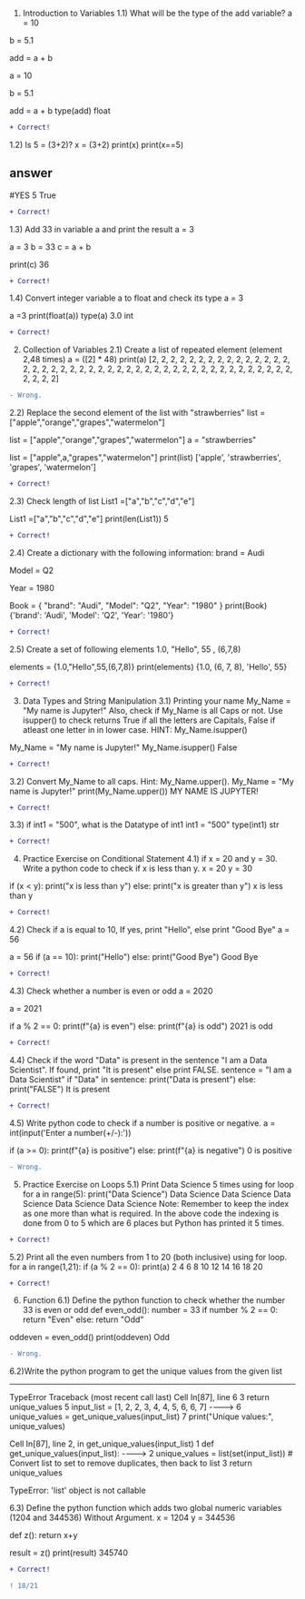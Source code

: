 1. Introduction to Variables
1.1) What will be the type of the add variable?
a = 10

b = 5.1

add = a + b

a = 10

b = 5.1

add = a + b
type(add)
float

```diff
+ Correct!
```

1.2) Is 5 = (3+2)?
x = (3+2)
print(x)
print(x==5)
## answer
#YES
5
True

```diff
+ Correct!
```

1.3) Add 33 in variable a and print the result
a = 3

a = 3
b = 33
c = a + b

print(c)
36

```diff
+ Correct!
```

1.4) Convert integer variable a to float and check its type
a = 3

a =3
print(float(a))
type(a)
3.0
int

```diff
+ Correct!
```

2. Collection of Variables
2.1) Create a list of repeated element (element 2,48 times)
a = ([2] * 48)
print(a)
[2, 2, 2, 2, 2, 2, 2, 2, 2, 2, 2, 2, 2, 2, 2, 2, 2, 2, 2, 2, 2, 2, 2, 2, 2, 2, 2, 2, 2, 2, 2, 2, 2, 2, 2, 2, 2, 2, 2, 2, 2, 2, 2, 2, 2, 2, 2, 2]

```diff
- Wrong.
```

2.2) Replace the second element of the list with "strawberries"
list = ["apple","orange","grapes","watermelon"]

list = ["apple","orange","grapes","watermelon"]
a = "strawberries"

list = ["apple",a,"grapes","watermelon"]
print(list)
['apple', 'strawberries', 'grapes', 'watermelon']

```diff
+ Correct!
```

2.3) Check length of list
List1 =["a","b","c","d","e"]

List1 =["a","b","c","d","e"]
print(len(List1))
5

```diff
+ Correct!
```

2.4) Create a dictionary with the following information:
brand = Audi

Model = Q2

Year = 1980

Book = {
    "brand": "Audi",
    "Model": "Q2",
    "Year": "1980"
}
print(Book)
{'brand': 'Audi', 'Model': 'Q2', 'Year': '1980'}

```diff
+ Correct!
```

2.5) Create a set of following elements
1.0, "Hello", 55 , (6,7,8)

elements = {1.0,"Hello",55,(6,7,8)}
print(elements)
{1.0, (6, 7, 8), 'Hello', 55}

```diff
+ Correct!
```

3. Data Types and String Manipulation
3.1) Printing your name My_Name = "My name is Jupyter!" Also, check if My_Name is all Caps or not. Use isupper() to check returns True if all the letters are Capitals, False if atleast one letter in in lower case.
HINT: My_Name.isupper()

My_Name = "My name is Jupyter!"
My_Name.isupper()
False

```diff
+ Correct!
```

3.2) Convert My_Name to all caps. Hint: My_Name.upper().
My_Name = "My name is Jupyter!"
print(My_Name.upper())
MY NAME IS JUPYTER!

```diff
+ Correct!
```

3.3) if int1 = "500", what is the Datatype of int1
int1 = "500"
type(int1)
str

```diff
+ Correct!
```

4. Practice Exercise on Conditional Statement
4.1) if x = 20 and y = 30. Write a python code to check if x is less than y.
x = 20
y = 30

if (x < y):
    print("x is less than y")
else:
    print("x is greater than y")
x is less than y

```diff
+ Correct!
```

4.2) Check if a is equal to 10, If yes, print "Hello", else print "Good Bye"
a = 56

a = 56
if (a == 10):
    print("Hello")
else:
    print("Good Bye")
Good Bye

```diff
+ Correct!
```

4.3) Check whether a number is even or odd
a = 2020

a = 2021

if a % 2 == 0:
    print(f"{a} is even")
else:
    print(f"{a} is odd")
2021 is odd

```diff
+ Correct!
```

4.4) Check if the word "Data" is present in the sentence "I am a Data Scientist". If found, print "It is present" else print FALSE.
sentence = "I am a Data Scientist"
if "Data" in sentence:
    print("Data is present")
else:
    print("FALSE")
It is present

```diff
+ Correct!
```

4.5) Write python code to check if a number is positive or negative.
a = int(input('Enter a number(+/-):'))

if (a >= 0):
    print(f"{a} is positive")
else:
    print(f"{a} is negative")
0 is positive

```diff
- Wrong.
```

5. Practice Exercise on Loops
5.1) Print Data Science 5 times using for loop
for a in range(5):
    print("Data Science")
Data Science
Data Science
Data Science
Data Science
Data Science
Note: Remember to keep the index as one more than what is required. In the above code the indexing is done from 0 to 5 which are 6 places but Python has printed it 5 times.

```diff
+ Correct!
```

5.2) Print all the even numbers from 1 to 20 (both inclusive) using for loop.
for a in range(1,21):
    if (a % 2 == 0):
        print(a)
2
4
6
8
10
12
14
16
18
20

```diff
+ Correct!
```

6. Function
6.1) Define the python function to check whether the number 33 is even or odd
def even_odd():
    number = 33
    if number % 2 == 0:
        return "Even"
    else:
        return "Odd"

oddeven = even_odd()
print(oddeven)
Odd

```diff
- Wrong.
```
 
6.2)Write the python program to get the unique values from the given list
 
---------------------------------------------------------------------------
TypeError                                 Traceback (most recent call last)
Cell In[87], line 6
      3     return unique_values
      5 input_list = [1, 2, 2, 3, 4, 4, 5, 6, 6, 7]
----> 6 unique_values = get_unique_values(input_list)
      7 print("Unique values:", unique_values)

Cell In[87], line 2, in get_unique_values(input_list)
      1 def get_unique_values(input_list):
----> 2     unique_values = list(set(input_list))  # Convert list to set to remove duplicates, then back to list
      3     return unique_values

TypeError: 'list' object is not callable
 
6.3) Define the python function which adds two global numeric variables (1204 and 344536) Without Argument.
x = 1204
y = 344536

def z():
    return x+y

result = z()
print(result)
345740

```diff
+ Correct!
```

```diff
! 18/21
```
